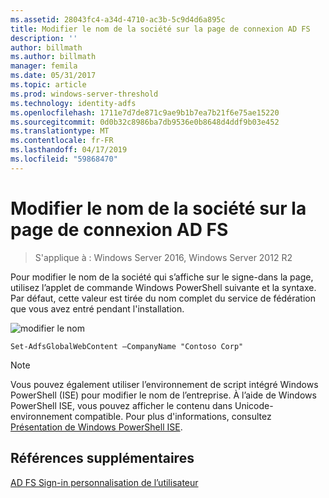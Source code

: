 ```yaml
---
ms.assetid: 28043fc4-a34d-4710-ac3b-5c9d4d6a895c
title: Modifier le nom de la société sur la page de connexion AD FS
description: ''
author: billmath
ms.author: billmath
manager: femila
ms.date: 05/31/2017
ms.topic: article
ms.prod: windows-server-threshold
ms.technology: identity-adfs
ms.openlocfilehash: 1711e7d7de871c9ae9b1b7ea7b21f6e75ae15220
ms.sourcegitcommit: 0d0b32c8986ba7db9536e0b8648d4ddf9b03e452
ms.translationtype: MT
ms.contentlocale: fr-FR
ms.lasthandoff: 04/17/2019
ms.locfileid: "59868470"
---
```

# <a name="change-the-company-name-on-the-ad-fs-sign-in-page"></a>Modifier le nom de la société sur la page de connexion AD FS

>S'applique à : Windows Server 2016, Windows Server 2012 R2
 
Pour modifier le nom de la société qui s’affiche sur le signe\-dans la page, utilisez l’applet de commande Windows PowerShell suivante et la syntaxe. Par défaut, cette valeur est tirée du nom complet du service de fédération que vous avez entré pendant l'installation.  

![modifier le nom](media/AD-FS-user-sign-in-customization/ADFS_Blue_Custom1.png)
  
  
    Set-AdfsGlobalWebContent –CompanyName "Contoso Corp"  
 
  
> [!NOTE]  
> Vous pouvez également utiliser l’environnement de script intégré Windows PowerShell \(ISE\) pour modifier le nom de l’entreprise. À l’aide de Windows PowerShell ISE, vous pouvez afficher le contenu dans Unicode\-environnement compatible. Pour plus d'informations, consultez [Présentation de Windows PowerShell ISE](https://technet.microsoft.com/library/dd315244.aspx).  

## <a name="additional-references"></a>Références supplémentaires 
[AD FS Sign-in personnalisation de l’utilisateur](AD-FS-user-sign-in-customization.md)  
  
